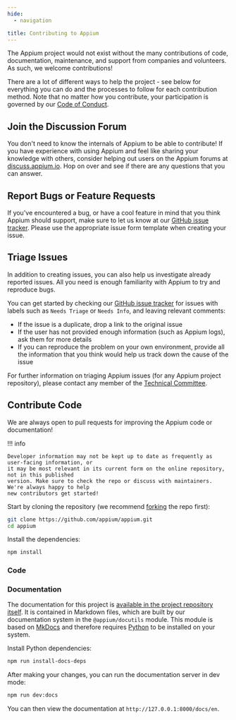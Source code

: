 ```yaml
---
hide:
  - navigation

title: Contributing to Appium
---
```


The Appium project would not exist without the many contributions of code, documentation,
maintenance, and support from companies and volunteers. As such, we welcome contributions!

There are a lot of different ways to help the project - see below for everything you can do and the
processes to follow for each contribution method. Note that no matter how you contribute, your
participation is governed by our [Code of Conduct](https://github.com/appium/appium/blob/master/CONDUCT.md).

## Join the Discussion Forum

You don't need to know the internals of Appium to be able to contribute! If you have experience with
using Appium and feel like sharing your knowledge with others, consider helping out users on the
Appium forums at [discuss.appium.io](https://discuss.appium.io/). Hop on over and see if there are
any questions that you can answer.

## Report Bugs or Feature Requests

If you've encountered a bug, or have a cool feature in mind that you think Appium should support,
make sure to let us know at our [GitHub issue tracker](https://github.com/appium/appium/issues).
Please use the appropriate issue form template when creating your issue.

## Triage Issues

In addition to creating issues, you can also help us investigate already reported issues. All you
need is enough familiarity with Appium to try and reproduce bugs.

You can get started by checking our [GitHub issue tracker](https://github.com/appium/appium/issues)
for issues with labels such as `Needs Triage` or `Needs Info`, and leaving relevant comments:

-   If the issue is a duplicate, drop a link to the original issue
-   If the user has not provided enough information (such as Appium logs), ask them for more details
-   If you can reproduce the problem on your own environment, provide all the information that you think
    would help us track down the cause of the issue

For further information on triaging Appium issues (for any Appium project repository), please contact
any member of the [Technical Committee](https://github.com/appium/appium/blob/master/GOVERNANCE.md#the-technical-committee).

## Contribute Code

We are always open to pull requests for improving the Appium code or documentation!

!!! info

    Developer information may not be kept up to date as frequently as user-facing information, or
    it may be most relevant in its current form on the online repository, not in this published
    version. Make sure to check the repo or discuss with maintainers. We're always happy to help
    new contributors get started!

Start by cloning the repository (we recommend [forking](https://github.com/appium/appium/fork)
the repo first):
```sh
git clone https://github.com/appium/appium.git
cd appium
```

Install the dependencies:
```sh
npm install
```

### Code


### Documentation

The documentation for this project is [available in the project repository itself](https://github.com/appium/appium/tree/master/packages/appium/docs).
It is contained in Markdown files, which are built by our documentation system in the
`@appium/docutils` module. This module is based on [MkDocs](https://www.mkdocs.org/) and therefore
requires [Python](https://www.python.org/) to be installed on your system.

Install Python dependencies:
```sh
npm run install-docs-deps
```

After making your changes, you can run the documentation server in dev mode:
```sh
npm run dev:docs
```

You can then view the documentation at `http://127.0.0.1:8000/docs/en`.
